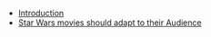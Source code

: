

* [Introduction](README.md)
* [Star Wars movies should adapt to their Audience](_posts/2017-12-21-star-wars-movies-need-to-adapt-to-their-audience.md)




